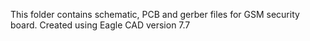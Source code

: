 This folder contains schematic, PCB and gerber files for GSM security board.
Created using Eagle CAD version 7.7
